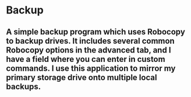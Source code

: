 # Backup

## A simple backup program which uses Robocopy to backup drives. It includes several common Robocopy options in the advanced tab, and I have a field where you can enter in custom commands. I use this application to mirror my primary storage drive onto multiple local backups.
